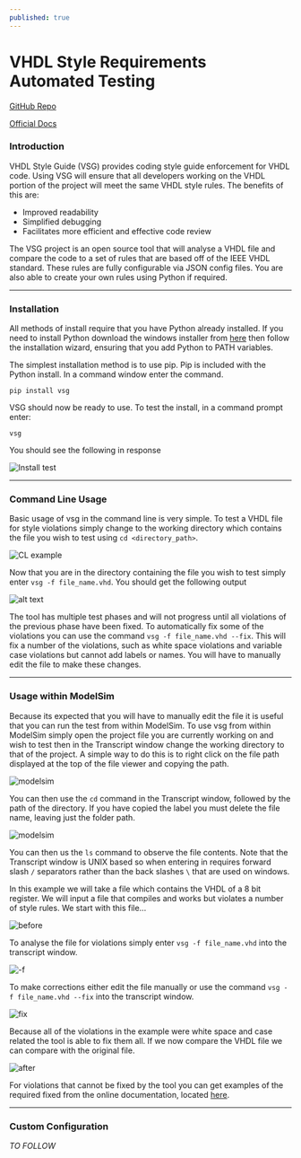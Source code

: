 ```yaml
---
published: true
---
```

# VHDL Style Requirements Automated Testing

[GitHub Repo](https://github.com/jeremiah-c-leary/vhdl-style-guide)

[Official Docs](https://vhdl-style-guide.readthedocs.io/en/latest/index.html)

### Introduction
VHDL Style Guide (VSG) provides coding style guide enforcement for VHDL code. Using VSG will ensure that all developers working on the VHDL portion of the project will meet the same VHDL style rules. The benefits of this are: 
- Improved readability 
- Simplified debugging 
- Facilitates more efficient and effective code review
  
The VSG project is an open source tool that will analyse a VHDL file and compare the code to a set of rules that are based off of the IEEE VHDL standard. These rules are fully configurable via JSON config files. You are also able to create your own rules using Python if required. 

---
### Installation
All methods of install require that you have Python already installed. If you need to install Python download the windows installer from [here](https://www.python.org/ftp/python/3.6.8/python-3.6.8-amd64.exe) then follow the installation wizard, ensuring that you add Python to PATH variables.

 The simplest installation method is to use pip. Pip is included with the Python install. In a command window enter the command. 

 ``` 
 pip install vsg
 ```

VSG should now be ready to use. To test the install, in a command prompt enter: 

```
vsg
```
You should see the following in response 

![Install test](https://i.postimg.cc/BnSRgV0J/term1.png "term1")

---
### Command Line Usage
Basic usage of vsg in the command line is very simple. To test a VHDL file for style violations simply change to the working directory which contains the file you wish to test using ```cd <directory_path>```.

![CL example](https://i.postimg.cc/8k7XHFXn/cd.png "cd")

Now that you are in the directory containing the file you wish to test simply enter ```vsg -f file_name.vhd```. You should get the following output

![alt text](https://i.postimg.cc/cCV80kf2/CLop.png "Logo Title")

The tool has multiple test phases and will not progress until all violations of the previous phase have been fixed. To automatically fix some of the violations you can use the command ```vsg -f file_name.vhd --fix```. This will fix a number of the violations, such as white space violations and variable case violations but cannot add labels or names. You will have to manually edit the file to make these changes.   

---
### Usage within ModelSim
Because its expected that you will have to manually edit the file it is useful that you can run the test from within ModelSim. To use vsg from within ModelSim simply open the project file you are currently working on and wish to test then in the Transcript window change the working directory to that of the project. A simple way to do this is to right click on the file path displayed at the top of the file viewer and copying the path. 

![modelsim](https://i.postimg.cc/pdvnZQgv/ms-cd.png "cd_ms")

You can then use the `cd` command in the Transcript window, followed by the path of the directory. If you have copied the label you must delete the file name, leaving just the folder path. 

![modelsim](https://i.postimg.cc/sXYBZMnX/ms-ls.png "cd_ls")

You can then us the `ls` command to observe the file contents. Note that the Transcript window is UNIX based so when entering in requires forward slash `/` separators rather than the back slashes `\` that are used on windows.  

In this example we will take a file which contains the VHDL of a 8 bit register. We will input a file that compiles and works but violates a number of style rules. We start with this file... 

![before](https://i.postimg.cc/jSCqjSk0/before.png "before")

To analyse the file for violations simply enter `vsg -f file_name.vhd` into the transcript window.  

![-f](https://i.postimg.cc/XYpyRZXG/find.png "find violations")

To make corrections either edit the file manually or use the command `vsg -f file_name.vhd --fix` into the transcript window. 

![fix](https://i.postimg.cc/9FJcGJmZ/fix.png "fix")

Because all of the violations in the example were white space and case related the tool is able to fix them all. If we now compare the VHDL file we can compare with the original file.

![after](https://i.postimg.cc/0NfVH9Pj/after.png "after")

For violations that cannot be fixed by the tool you can get examples of the required fixed from the online documentation, located [here](https://vhdl-style-guide.readthedocs.io/en/latest/rules.html).

---
### Custom Configuration

*TO FOLLOW*
